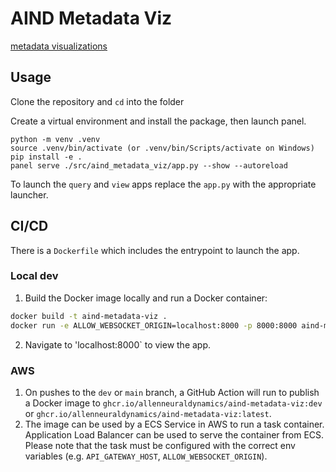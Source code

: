 # AIND Metadata Viz

[metadata visualizations](http://10.128.141.92:5007/app)

## Usage

Clone the repository and `cd` into the folder

Create a virtual environment and install the package, then launch panel.
```
python -m venv .venv
source .venv/bin/activate (or .venv/bin/Scripts/activate on Windows)
pip install -e .
panel serve ./src/aind_metadata_viz/app.py --show --autoreload
```

To launch the `query` and `view` apps replace the `app.py` with the appropriate launcher.

## CI/CD
There is a `Dockerfile` which includes the entrypoint to launch the app.

### Local dev
1. Build the Docker image locally and run a Docker container:
```sh
docker build -t aind-metadata-viz .
docker run -e ALLOW_WEBSOCKET_ORIGIN=localhost:8000 -p 8000:8000 aind-metadata-viz
```
2. Navigate to 'localhost:8000` to view the app.

### AWS
1. On pushes to the `dev` or `main` branch, a GitHub Action will run to publish a Docker image to `ghcr.io/allenneuraldynamics/aind-metadata-viz:dev` or `ghcr.io/allenneuraldynamics/aind-metadata-viz:latest`.
2. The image can be used by a ECS Service in AWS to run a task container. Application Load Balancer can be used to serve the container from ECS. Please note that the task must be configured with the correct env variables (e.g. `API_GATEWAY_HOST`, `ALLOW_WEBSOCKET_ORIGIN`).
